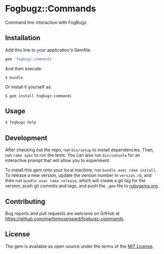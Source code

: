 # Fogbugz::Commands

Command line interaction with FogBugz.

## Installation

Add this line to your application's Gemfile:

```ruby
gem 'fogbugz-commands'
```

And then execute:

    $ bundle

Or install it yourself as:

    $ gem install fogbugz-commands

## Usage

```sh
$ fogbugz help
```

## Development

After checking out the repo, run `bin/setup` to install dependencies. Then, run `rake spec` to run the tests. You can also run `bin/console` for an interactive prompt that will allow you to experiment.

To install this gem onto your local machine, run `bundle exec rake install`. To release a new version, update the version number in `version.rb`, and then run `bundle exec rake release`, which will create a git tag for the version, push git commits and tags, and push the `.gem` file to [rubygems.org](https://rubygems.org).

## Contributing

Bug reports and pull requests are welcome on GitHub at https://github.com/martinmosegaard/fogbugz-commands.

## License

The gem is available as open source under the terms of the [MIT License](http://opensource.org/licenses/MIT).
